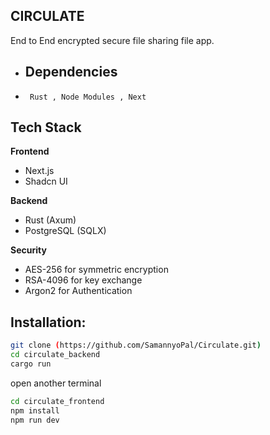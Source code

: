 ## CIRCULATE
End to End encrypted secure file sharing file app.

- ## Dependencies
- ``` Rust , Node Modules , Next```

## Tech Stack
**Frontend**
- Next.js
- Shadcn UI

**Backend**
- Rust (Axum)
- PostgreSQL (SQLX)

**Security**
- AES-256 for symmetric encryption
- RSA-4096 for key exchange
- Argon2 for Authentication

## Installation:
```bash
git clone (https://github.com/SamannyoPal/Circulate.git)
cd circulate_backend
cargo run
```
open another terminal
```bash
cd circulate_frontend
npm install
npm run dev
```
